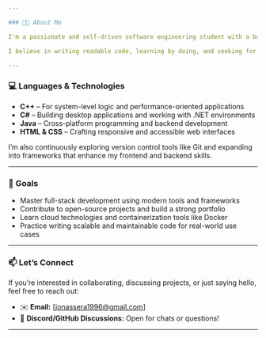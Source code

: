 ```yaml
---

### 🧑‍💻 About Me

I'm a passionate and self-driven software engineering student with a basic foundation in object-oriented programming and web technologies. I enjoy building clean, efficient, and user-friendly applications, whether it's through C++ backends or modern web design using HTML and CSS.

I believe in writing readable code, learning by doing, and seeking for knowledge with the developer community. My focus is currently on strengthening my skills in full-stack development and exploring real-world applications of C# and Java in software systems.

---
```


### 💻 Languages & Technologies

* **C++** – For system-level logic and performance-oriented applications
* **C#** – Building desktop applications and working with .NET environments
* **Java** – Cross-platform programming and backend development
* **HTML & CSS** – Crafting responsive and accessible web interfaces

I’m also continuously exploring version control tools like Git and expanding into frameworks that enhance my frontend and backend skills.

---

### 📌 Goals

* Master full-stack development using modern tools and frameworks
* Contribute to open-source projects and build a strong portfolio
* Learn cloud technologies and containerization tools like Docker
* Practice writing scalable and maintainable code for real-world use cases

---

### 📫 Let’s Connect

If you’re interested in collaborating, discussing projects, or just saying hello, feel free to reach out:

* ✉️ **Email:** \[[jonassera1996@gmail.com](mailto:jonassera1996@gmail.com)]
* 💬 **Discord/GitHub Discussions:** Open for chats or questions!

---
